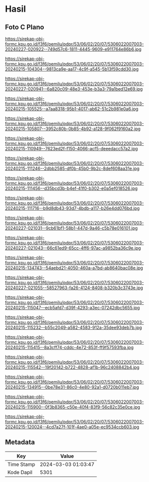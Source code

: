 # Hasil

## Foto C Plano

https://sirekap-obj-formc.kpu.go.id/f3f6/pemilu/pdpr/53/06/02/20/07/5306022007003-20240227-020922--749d57c6-1811-4445-9609-e911764e86b6.jpg

https://sirekap-obj-formc.kpu.go.id/f3f6/pemilu/pdpr/53/06/02/20/07/5306022007003-20240215-104304--9813ca9e-aa17-4c9f-a545-5b13f59cdd30.jpg

https://sirekap-obj-formc.kpu.go.id/f3f6/pemilu/pdpr/53/06/02/20/07/5306022007003-20240227-020941--6a820c09-48e3-453e-b3a3-79a1bed12e69.jpg

https://sirekap-obj-formc.kpu.go.id/f3f6/pemilu/pdpr/53/06/02/20/07/5306022007003-20240215-105525--a7aa8318-95b1-4017-ab62-51c2b981e0a6.jpg

https://sirekap-obj-formc.kpu.go.id/f3f6/pemilu/pdpr/53/06/02/20/07/5306022007003-20240215-105807--3952c80b-0b85-4b92-a128-9f062f9160a2.jpg

https://sirekap-obj-formc.kpu.go.id/f3f6/pemilu/pdpr/53/06/02/20/07/5306022007003-20240215-110949--7623ed2f-f150-4066-acf5-deeedacc57a2.jpg

https://sirekap-obj-formc.kpu.go.id/f3f6/pemilu/pdpr/53/06/02/20/07/5306022007003-20240215-111246--2dbb2585-df0b-45b0-9b2c-8def608aa31e.jpg

https://sirekap-obj-formc.kpu.go.id/f3f6/pemilu/pdpr/53/06/02/20/07/5306022007003-20240215-111456--d35bcd3b-b4ef-41f0-b302-e0a5ef018526.jpg

https://sirekap-obj-formc.kpu.go.id/f3f6/pemilu/pdpr/53/06/02/20/07/5306022007003-20240215-111716--b9d8db43-93d7-4bdb-a117-b26e4dd076bd.jpg

https://sirekap-obj-formc.kpu.go.id/f3f6/pemilu/pdpr/53/06/02/20/07/5306022007003-20240227-021031--9cb61bf1-58b1-447d-9a46-c5b78e016101.jpg

https://sirekap-obj-formc.kpu.go.id/f3f6/pemilu/pdpr/53/06/02/20/07/5306022007003-20240227-021043--66c61ed9-65cc-4ff6-97ac-a9852ba36c9e.jpg

https://sirekap-obj-formc.kpu.go.id/f3f6/pemilu/pdpr/53/06/02/20/07/5306022007003-20240215-134743--54aebd21-4050-460a-a7bd-ab8640bac08e.jpg

https://sirekap-obj-formc.kpu.go.id/f3f6/pemilu/pdpr/53/06/02/20/07/5306022007003-20240227-021055--58527963-fa26-4124-8408-b320b3c3743e.jpg

https://sirekap-obj-formc.kpu.go.id/f3f6/pemilu/pdpr/53/06/02/20/07/5306022007003-20240215-115047--ecb5afd7-d39f-4293-a3ec-07242dbc5655.jpg

https://sirekap-obj-formc.kpu.go.id/f3f6/pemilu/pdpr/53/06/02/20/07/5306022007003-20240215-115232--b55c2049-a582-4583-912a-35dee93deb7b.jpg

https://sirekap-obj-formc.kpu.go.id/f3f6/pemilu/pdpr/53/06/02/20/07/5306022007003-20240215-115415--8a3cff74-cddc-4e72-853f-ff9f57593fba.jpg

https://sirekap-obj-formc.kpu.go.id/f3f6/pemilu/pdpr/53/06/02/20/07/5306022007003-20240215-115542--19f20142-b722-4828-af1b-96c2408842b4.jpg

https://sirekap-obj-formc.kpu.go.id/f3f6/pemilu/pdpr/53/06/02/20/07/5306022007003-20240215-134915--0be78e31-86c0-4e80-92a1-d0720b011eb7.jpg

https://sirekap-obj-formc.kpu.go.id/f3f6/pemilu/pdpr/53/06/02/20/07/5306022007003-20240215-115900--0f3b8365-c50e-40f4-83f9-56c82c35e0ce.jpg

https://sirekap-obj-formc.kpu.go.id/f3f6/pemilu/pdpr/53/06/02/20/07/5306022007003-20240215-120024--4cd7a27f-101f-4ae0-a05e-ec9534ccb603.jpg


## Metadata

| Key        | Value               |
| ---------- | ------------------- |
| Time Stamp | 2024-03-03 01:03:47 |
| Kode Dapil | 5301                |



